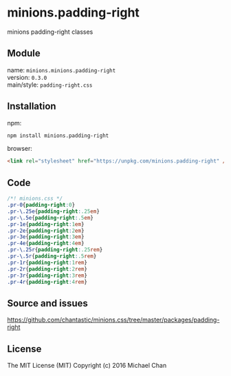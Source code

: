 # minions.padding-right
minions padding-right classes

## Module
name: `minions.minions.padding-right`  
version: `0.3.0`  
main/style: `padding-right.css`  

## Installation
npm:
```bash
npm install minions.padding-right
```

browser:
```html
<link rel="stylesheet" href="https://unpkg.com/minions.padding-right" />
```

## Code
```css
/*! minions.css */
.pr-0{padding-right:0}
.pr-\.25e{padding-right:.25em}
.pr-\.5e{padding-right:.5em}
.pr-1e{padding-right:1em}
.pr-2e{padding-right:2em}
.pr-3e{padding-right:3em}
.pr-4e{padding-right:4em}
.pr-\.25r{padding-right:.25rem}
.pr-\.5r{padding-right:.5rem}
.pr-1r{padding-right:1rem}
.pr-2r{padding-right:2rem}
.pr-3r{padding-right:3rem}
.pr-4r{padding-right:4rem}

```

## Source and issues

https://github.com/chantastic/minions.css/tree/master/packages/padding-right

## License

The MIT License (MIT)
Copyright (c) 2016 Michael Chan